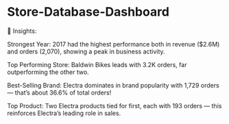 # Store-Database-Dashboard

🧠 Insights:

Strongest Year:
2017 had the highest performance both in revenue ($2.6M) and orders (2,070), showing a peak in business activity.

Top Performing Store:
Baldwin Bikes leads with 3.2K orders, far outperforming the other two.

Best-Selling Brand:
Electra dominates in brand popularity with 1,729 orders — that’s about 36.6% of total orders!

Top Product:
Two Electra products tied for first, each with 193 orders — this reinforces Electra’s leading role in sales.
